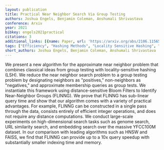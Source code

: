 ```yaml
---
layout: publication
title: Practical Near Neighbor Search Via Group Testing
authors: Joshua Engels, Benjamin Coleman, Anshumali Shrivastava
conference: Arxiv
year: 2021
bibkey: engels2021practical
citations: 3
additional_links: [{name: Paper, url: 'https://arxiv.org/abs/2106.11565'}]
tags: ["Efficiency", "Hashing Methods", "Locality Sensitive Hashing", "Scalability", "Similarity Search"]
short_authors: Joshua Engels, Benjamin Coleman, Anshumali Shrivastava
---
```

We present a new algorithm for the approximate near neighbor problem that
combines classical ideas from group testing with locality-sensitive hashing
(LSH). We reduce the near neighbor search problem to a group testing problem by
designating neighbors as "positives," non-neighbors as "negatives," and
approximate membership queries as group tests. We instantiate this framework
using distance-sensitive Bloom Filters to Identify Near-Neighbor Groups
(FLINNG). We prove that FLINNG has sub-linear query time and show that our
algorithm comes with a variety of practical advantages. For example, FLINNG can
be constructed in a single pass through the data, consists entirely of
efficient integer operations, and does not require any distance computations.
We conduct large-scale experiments on high-dimensional search tasks such as
genome search, URL similarity search, and embedding search over the massive
YFCC100M dataset. In our comparison with leading algorithms such as HNSW and
FAISS, we find that FLINNG can provide up to a 10x query speedup with
substantially smaller indexing time and memory.